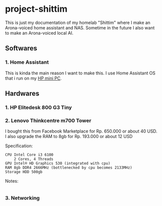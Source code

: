 # project-shittim
This is just my documentation of my homelab "Shittim" where I make an Arona-voiced home assistant and NAS.
Sometime in the future I also want to make an Arona-voiced local AI.

## Softwares
### 1. Home Assistant
This is kinda the main reason I want to make this. I use Home Assistant OS that i run on my [HP mini PC](https://github.com/aeNorun/project-shittim?tab=readme-ov-file#1-hp-elitedesk-800-g3-tiny).

## Hardwares
### 1. HP Elitedesk 800 G3 Tiny


### 2. Lenovo Thinkcentre m700 Tower 
I bought this from Facebook Marketplace for Rp. 650.000 or about 40 USD. I also upgrade the RAM to 8gb for Rp. 193.000 or about 12 USD

Specification:
```
CPU Intel Core i3 6100
    2 Cores, 4 Threads
GPU Intel® HD Graphics 530 (integrated with cpu)
RAM 8gb DDR4 2666MHz (bottlenecked by cpu becomes 2133MHz)
Storage HDD 500gb 
```
Notes: 
```

```
### 3. Networking


